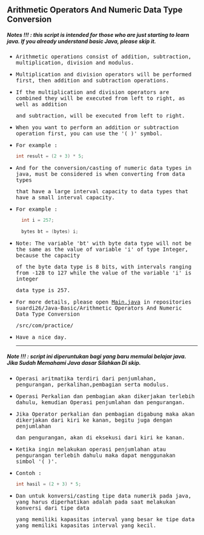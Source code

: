 ## Arithmetic Operators And Numeric Data Type Conversion
##### Notes !!! : this script is intended for those who are just starting to learn java. If you already understand basic Java, please skip it.

- <samp>Arithmetic operations consist of addition, subtraction, multiplication, division and modulus.</samp>

- <samp>Multiplication and division operators will be performed first, then addition and subtraction operations.</samp>

- <samp>If the multiplication and division operators are combined they will be executed from left to right, as well as addition </samp>
  
  <samp>and subtraction, will be executed from left to right.</samp>

- <samp>When you want to perform an addition or subtraction operation first, you can use the '( )' symbol.</samp> 
  
- <samp>For example : </samp>
   <samp>
  ```java
  int result = (2 + 3) * 5;
  ```
  </samp>
- <samp>And for the conversion/casting of numeric data types in java, must be considered is when converting from data types</samp> 
  
  <samp>that have a large interval capacity to data types that have a small interval capacity.</samp>

- <samp>For example : </samp>
  <samp>
  ```java
    int i = 257;
               
    bytes bt = (bytes) i;
  
  ```  
  </samp>
- <samp>Note: The variable 'bt' with byte data type will not be the same as the value of variable 'i' of type Integer, because the capacity </samp>

  <samp>of the byte data type is 8 bits, with intervals ranging from -128 to 127 while the value of the variable 'i' is integer</samp> 
  
  <samp>data type is 257.</samp>

- <samp>For more details, please open [Main.java](https://github.com/suardi26/Java-Basic/blob/main/Arithmetic%20Operators%20And%20Numeric%20Data%20Type%20Conversion/src/com/practice/Main.java) in repositories suardi26/Java-Basic/Arithmetic Operators And Numeric Data Type Conversion</samp>
  
  <samp>/src/com/practice/<samp>

- <samp>Have a nice day.</samp>

  ---

##### Note !!! : script ini diperuntukan bagi yang baru memulai belajar java. Jika Sudah Memahami Java dasar Silahkan Di skip.

- <samp>Operasi aritmatika terdiri dari penjumlahan, pengurangan, perkalihan,pembagian serta modulus. </samp>

- <samp>Operasi Perkalian dan pembagian akan dikerjakan terlebih dahulu, kemudian Operasi penjumlahan dan pengurangan.</samp>
  
- <samp>Jika Operator perkalian dan pembagian digabung maka akan dikerjakan dari kiri ke kanan, begitu juga dengan penjumlahan</samp> 
  
  <samp>dan pengurangan, akan di eksekusi dari kiri ke kanan. </samp>

- <samp>Ketika ingin melakukan operasi penjumlahan atau pengurangan terlebih dahulu maka dapat menggunakan simbol '( )'. </samp>
  
- <samp>Contoh : </samp>
   <samp>
  ```java
  int hasil = (2 + 3) * 5;
  ```
  </samp>
  
- <samp>Dan untuk konversi/casting tipe data numerik pada java, yang harus diperhatikan adalah pada saat melakukan konversi dari tipe data</samp>  
  
  <samp> yang memiliki kapasitas interval yang besar ke tipe data yang memiliki kapasitas interval yang kecil.</samp> 
